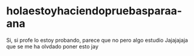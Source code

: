 # holaestoyhaciendopruebasparaa-ana
Si, si profe lo estoy probando, parece que no pero algo estudio
Jajajajaja que se me ha olvdado poner esto jay

